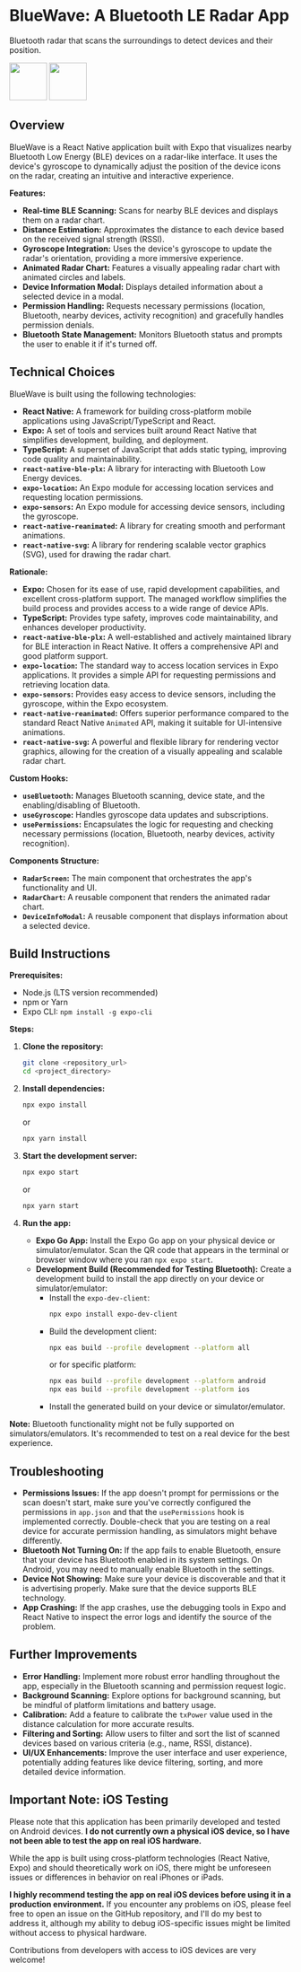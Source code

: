 # BlueWave: A Bluetooth LE Radar App
Bluetooth radar that scans the surroundings to detect devices and their position.

<img src="https://github.com/user-attachments/assets/e3762cd3-698f-4806-8976-c5ba46856591" width="67">
<img src="https://github.com/user-attachments/assets/c14a9cea-3a30-4597-a6e0-bda789cc230b" width="67">

## Overview

BlueWave is a React Native application built with Expo that visualizes nearby Bluetooth Low Energy (BLE) devices on a radar-like interface. It uses the device's gyroscope to dynamically adjust the position of the device icons on the radar, creating an intuitive and interactive experience.

**Features:**

*   **Real-time BLE Scanning:** Scans for nearby BLE devices and displays them on a radar chart.
*   **Distance Estimation:** Approximates the distance to each device based on the received signal strength (RSSI).
*   **Gyroscope Integration:** Uses the device's gyroscope to update the radar's orientation, providing a more immersive experience.
*   **Animated Radar Chart:** Features a visually appealing radar chart with animated circles and labels.
*   **Device Information Modal:** Displays detailed information about a selected device in a modal.
*   **Permission Handling:** Requests necessary permissions (location, Bluetooth, nearby devices, activity recognition) and gracefully handles permission denials.
*   **Bluetooth State Management:** Monitors Bluetooth status and prompts the user to enable it if it's turned off.

## Technical Choices

BlueWave is built using the following technologies:

*   **React Native:** A framework for building cross-platform mobile applications using JavaScript/TypeScript and React.
*   **Expo:** A set of tools and services built around React Native that simplifies development, building, and deployment.
*   **TypeScript:** A superset of JavaScript that adds static typing, improving code quality and maintainability.
*   **`react-native-ble-plx`:** A library for interacting with Bluetooth Low Energy devices.
*   **`expo-location`:** An Expo module for accessing location services and requesting location permissions.
*   **`expo-sensors`:** An Expo module for accessing device sensors, including the gyroscope.
*   **`react-native-reanimated`:** A library for creating smooth and performant animations.
*   **`react-native-svg`:** A library for rendering scalable vector graphics (SVG), used for drawing the radar chart.

**Rationale:**

*   **Expo:** Chosen for its ease of use, rapid development capabilities, and excellent cross-platform support. The managed workflow simplifies the build process and provides access to a wide range of device APIs.
*   **TypeScript:** Provides type safety, improves code maintainability, and enhances developer productivity.
*   **`react-native-ble-plx`:** A well-established and actively maintained library for BLE interaction in React Native. It offers a comprehensive API and good platform support.
*   **`expo-location`:** The standard way to access location services in Expo applications. It provides a simple API for requesting permissions and retrieving location data.
*   **`expo-sensors`:** Provides easy access to device sensors, including the gyroscope, within the Expo ecosystem.
*   **`react-native-reanimated`:** Offers superior performance compared to the standard React Native `Animated` API, making it suitable for UI-intensive animations.
*   **`react-native-svg`:** A powerful and flexible library for rendering vector graphics, allowing for the creation of a visually appealing and scalable radar chart.

**Custom Hooks:**

*   **`useBluetooth`:** Manages Bluetooth scanning, device state, and the enabling/disabling of Bluetooth.
*   **`useGyroscope`:** Handles gyroscope data updates and subscriptions.
*   **`usePermissions`:** Encapsulates the logic for requesting and checking necessary permissions (location, Bluetooth, nearby devices, activity recognition).

**Components Structure:**

*   **`RadarScreen`:** The main component that orchestrates the app's functionality and UI.
*   **`RadarChart`:** A reusable component that renders the animated radar chart.
*   **`DeviceInfoModal`:** A reusable component that displays information about a selected device.

## Build Instructions

**Prerequisites:**

*   Node.js (LTS version recommended)
*   npm or Yarn
*   Expo CLI: `npm install -g expo-cli`

**Steps:**

1.  **Clone the repository:**

    ```bash
    git clone <repository_url>
    cd <project_directory>
    ```

2.  **Install dependencies:**

    ```bash
    npx expo install
    ```

    or

    ```bash
    npx yarn install
    ```

3.  **Start the development server:**

    ```bash
    npx expo start
    ```

    or

    ```bash
    npx yarn start
    ```

4.  **Run the app:**
    *   **Expo Go App:** Install the Expo Go app on your physical device or simulator/emulator. Scan the QR code that appears in the terminal or browser window where you ran `npx expo start`.
    *   **Development Build (Recommended for Testing Bluetooth):** Create a development build to install the app directly on your device or simulator/emulator:
        *   Install the `expo-dev-client`:
            ```bash
            npx expo install expo-dev-client
            ```
        *   Build the development client:
            ```bash
            npx eas build --profile development --platform all
            ```
            or for specific platform:
            ```bash
            npx eas build --profile development --platform android
            npx eas build --profile development --platform ios
            ```
        *   Install the generated build on your device or simulator/emulator.

**Note:** Bluetooth functionality might not be fully supported on simulators/emulators. It's recommended to test on a real device for the best experience.

## Troubleshooting

*   **Permissions Issues:** If the app doesn't prompt for permissions or the scan doesn't start, make sure you've correctly configured the permissions in `app.json` and that the `usePermissions` hook is implemented correctly. Double-check that you are testing on a real device for accurate permission handling, as simulators might behave differently.
*   **Bluetooth Not Turning On:** If the app fails to enable Bluetooth, ensure that your device has Bluetooth enabled in its system settings. On Android, you may need to manually enable Bluetooth in the settings.
*   **Device Not Showing:** Make sure your device is discoverable and that it is advertising properly. Make sure that the device supports BLE technology.
*   **App Crashing:** If the app crashes, use the debugging tools in Expo and React Native to inspect the error logs and identify the source of the problem.

## Further Improvements

*   **Error Handling:** Implement more robust error handling throughout the app, especially in the Bluetooth scanning and permission request logic.
*   **Background Scanning:** Explore options for background scanning, but be mindful of platform limitations and battery usage.
*   **Calibration:** Add a feature to calibrate the `txPower` value used in the distance calculation for more accurate results.
*   **Filtering and Sorting:** Allow users to filter and sort the list of scanned devices based on various criteria (e.g., name, RSSI, distance).
*   **UI/UX Enhancements:** Improve the user interface and user experience, potentially adding features like device filtering, sorting, and more detailed device information.

## Important Note: iOS Testing

Please note that this application has been primarily developed and tested on Android devices. **I do not currently own a physical iOS device, so I have not been able to test the app on real iOS hardware.**

While the app is built using cross-platform technologies (React Native, Expo) and should theoretically work on iOS, there might be unforeseen issues or differences in behavior on real iPhones or iPads.

**I highly recommend testing the app on real iOS devices before using it in a production environment.** If you encounter any problems on iOS, please feel free to open an issue on the GitHub repository, and I'll do my best to address it, although my ability to debug iOS-specific issues might be limited without access to physical hardware.

Contributions from developers with access to iOS devices are very welcome!
